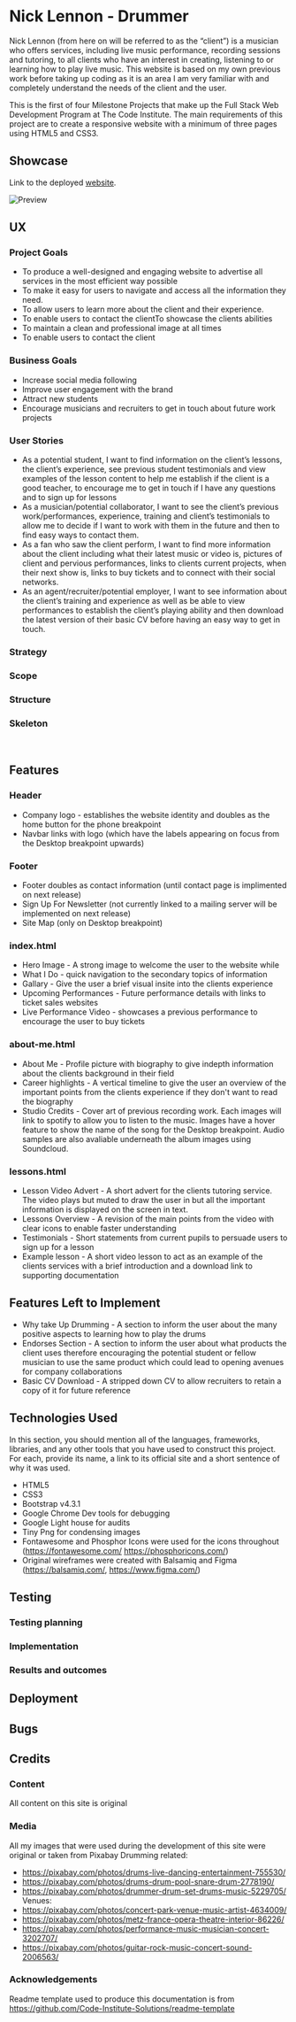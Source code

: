 # Nick Lennon - Drummer

Nick Lennon (from here on will be referred to as the “client”) is a musician who offers services, including live music performance, recording sessions and tutoring, to all clients who have an interest in creating, listening to or learning how to play live music. This website is based on my own previous work before taking up coding as it is an area I am very familiar with and completely understand the needs of the client and the user.

This is the first of four Milestone Projects that make up the Full Stack Web Development Program at The Code Institute. The main requirements of this project are to create a responsive website with a minimum of three pages using HTML5 and CSS3.

## Showcase
Link to the deployed [website](https://"#"/).

![Preview]("assets/readme-assets/ms1-phone-figma-wireframe.png")

## UX
### Project Goals
* To produce a well-designed and engaging website to advertise all services in the most efficient way possible
* To make it easy for users to navigate and access all the information they need.
* To allow users to learn more about the client and their experience.
* To enable users to contact the clientTo showcase the clients abilities	 
* To maintain a clean and professional image at all times
* To enable users to contact the client

### Business Goals
- Increase social media following
- Improve user engagement with the brand
- Attract new students
- Encourage musicians and recruiters to get in touch about future work projects

### User Stories
* As a potential student, I want to find information on the client’s lessons, the client’s experience, see previous student testimonials and view examples of the lesson content to help me establish if the client is a good teacher, to encourage me to get in touch if I have any questions and to sign up for lessons
* As a musician/potential collaborator, I want to see the client’s previous work/performances, experience, training and client’s testimonials to allow me to decide if I want to work with them in the future and then to find easy ways to contact them.
* As a fan who saw the client perform, I want to find more information about the client including what their latest music or video is, pictures of client and pervious performances, links to clients current projects, when their next show is, links to buy tickets and to connect with their social networks.
* As an agent/recruiter/potential employer, I want to see information about the client’s training and experience as well as be able to view performances to establish the client’s playing ability and then download the latest version of their basic CV before having an easy way to get in touch.

### Strategy
### Scope
### Structure
### Skeleton

<br>

## Features

### Header 
- Company logo - establishes the website identity and doubles as the home button for the phone breakpoint
- Navbar links with logo (which have the labels appearing on focus from the Desktop breakpoint upwards)
### Footer
- Footer  doubles as contact information (until contact page is implimented on next release)
- Sign Up For Newsletter (not currently linked to a mailing server will be implemented on next release)
- Site Map (only on Desktop breakpoint)
### index.html
- Hero Image - A strong image to welcome the user to the website while 
- What I Do - quick navigation to the secondary topics of information
- Gallary - Give the user a brief visual insite into the clients experience
- Upcoming Performances - Future performance details with links to ticket sales websites
- Live Performance Video - showcases a previous performance to encourage the user to buy tickets
### about-me.html
- About Me - Profile picture with biography to give indepth information about the clients background in their field
- Career highlights - A vertical timeline to give the user an overview of the important points from the clients experience if they don't want to read the biography
- Studio Credits - Cover art of previous recording work. Each images will link to spotify to allow you to listen to the music. Images have a hover feature to show the name of the song for the Desktop breakpoint. Audio samples are also avaliable underneath the album images using Soundcloud.
### lessons.html
- Lesson Video Advert - A short advert for the clients tutoring service. The video plays but muted to draw the user in but all the important information is displayed on the screen in text.
- Lessons Overview - A revision of the main points from the video with clear icons to enable faster understanding
- Testimonials - Short statements from current pupils to persuade users to sign up for a lesson
- Example lesson - A short video lesson to act as an example of the clients services with a brief introduction and a download link to supporting documentation

## Features Left to Implement
* Why take Up Drumming - A section to inform the user about the many positive aspects to learning how to play the drums
* Endorses Section - A section to inform the user about what products the client uses therefore encouraging the potential student or fellow musician to use the same product which could lead to opening avenues for company collaborations
* Basic CV Download - A stripped down CV to allow recruiters to retain a copy of it for future reference

## Technologies Used
In this section, you should mention all of the languages, frameworks, libraries, and any other tools that you have used to construct this project. For each, provide its name, a link to its official site and a short sentence of why it was used.

- HTML5
- CSS3
- Bootstrap v4.3.1
- Google Chrome Dev tools for debugging
- Google Light house for audits
- Tiny Png for condensing images
- Fontawesome and Phosphor Icons were used for the icons throughout (https://fontawesome.com/ https://phosphoricons.com/)
- Original wireframes were created with Balsamiq and Figma (https://balsamiq.com/, https://www.figma.com/)


## Testing

### Testing planning
### Implementation
### Results and outcomes


## Deployment


## Bugs


## Credits

### Content

All content on this site is original

### Media
All my images that were used during the development of this site were original or taken from Pixabay
Drumming related:
- https://pixabay.com/photos/drums-live-dancing-entertainment-755530/
- https://pixabay.com/photos/drums-drum-pool-snare-drum-2778190/
- https://pixabay.com/photos/drummer-drum-set-drums-music-5229705/
Venues:
- https://pixabay.com/photos/concert-park-venue-music-artist-4634009/
- https://pixabay.com/photos/metz-france-opera-theatre-interior-86226/
- https://pixabay.com/photos/performance-music-musician-concert-3202707/
- https://pixabay.com/photos/guitar-rock-music-concert-sound-2006563/

### Acknowledgements
Readme template used to produce this documentation is from https://github.com/Code-Institute-Solutions/readme-template


